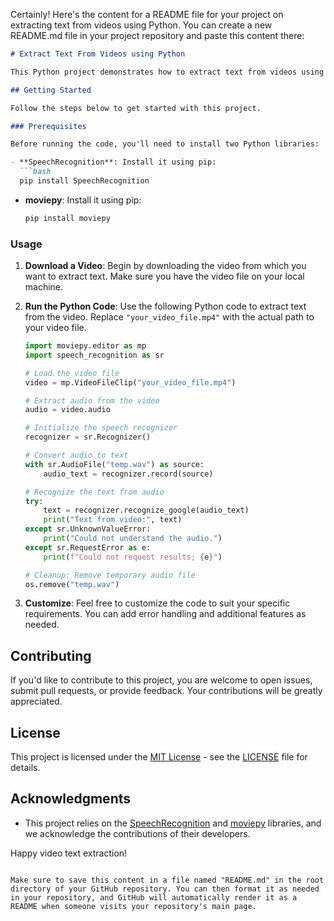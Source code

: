 Certainly! Here's the content for a README file for your project on extracting text from videos using Python. You can create a new README.md file in your project repository and paste this content there:

```markdown
# Extract Text From Videos using Python

This Python project demonstrates how to extract text from videos using Python. You can use this method to convert spoken words in a video into text, which can be useful for various applications, such as transcription, content analysis, and more.

## Getting Started

Follow the steps below to get started with this project.

### Prerequisites

Before running the code, you'll need to install two Python libraries:

- **SpeechRecognition**: Install it using pip:
  ```bash
  pip install SpeechRecognition
  ```

- **moviepy**: Install it using pip:
  ```bash
  pip install moviepy
  ```

### Usage

1. **Download a Video**: Begin by downloading the video from which you want to extract text. Make sure you have the video file on your local machine.

2. **Run the Python Code**: Use the following Python code to extract text from the video. Replace `"your_video_file.mp4"` with the actual path to your video file.

    ```python
    import moviepy.editor as mp
    import speech_recognition as sr

    # Load the video file
    video = mp.VideoFileClip("your_video_file.mp4")

    # Extract audio from the video
    audio = video.audio

    # Initialize the speech recognizer
    recognizer = sr.Recognizer()

    # Convert audio to text
    with sr.AudioFile("temp.wav") as source:
        audio_text = recognizer.record(source)

    # Recognize the text from audio
    try:
        text = recognizer.recognize_google(audio_text)
        print("Text from video:", text)
    except sr.UnknownValueError:
        print("Could not understand the audio.")
    except sr.RequestError as e:
        print(f"Could not request results; {e}")

    # Cleanup: Remove temporary audio file
    os.remove("temp.wav")
    ```

3. **Customize**: Feel free to customize the code to suit your specific requirements. You can add error handling and additional features as needed.

## Contributing

If you'd like to contribute to this project, you are welcome to open issues, submit pull requests, or provide feedback. Your contributions will be greatly appreciated.

## License

This project is licensed under the [MIT License](LICENSE) - see the [LICENSE](LICENSE) file for details.

## Acknowledgments

- This project relies on the [SpeechRecognition](https://pypi.org/project/SpeechRecognition/) and [moviepy](https://pypi.org/project/moviepy/) libraries, and we acknowledge the contributions of their developers.

Happy video text extraction!

```

Make sure to save this content in a file named "README.md" in the root directory of your GitHub repository. You can then format it as needed in your repository, and GitHub will automatically render it as a README when someone visits your repository's main page.
